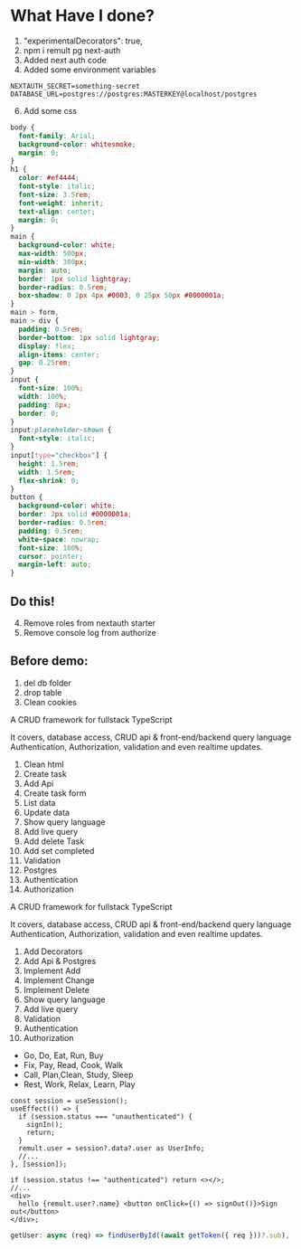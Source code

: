 # What Have I done?

1. "experimentalDecorators": true,
2. npm i remult pg next-auth
3. Added next auth code
4. Added some environment variables

```
NEXTAUTH_SECRET=something-secret
DATABASE_URL=postgres://postgres:MASTERKEY@localhost/postgres
```

6. Add some css

```css
body {
  font-family: Arial;
  background-color: whitesmoke;
  margin: 0;
}
h1 {
  color: #ef4444;
  font-style: italic;
  font-size: 3.5rem;
  font-weight: inherit;
  text-align: center;
  margin: 0;
}
main {
  background-color: white;
  max-width: 500px;
  min-width: 300px;
  margin: auto;
  border: 1px solid lightgray;
  border-radius: 0.5rem;
  box-shadow: 0 2px 4px #0003, 0 25px 50px #0000001a;
}
main > form,
main > div {
  padding: 0.5rem;
  border-bottom: 1px solid lightgray;
  display: flex;
  align-items: center;
  gap: 0.25rem;
}
input {
  font-size: 100%;
  width: 100%;
  padding: 8px;
  border: 0;
}
input:placeholder-shown {
  font-style: italic;
}
input[type="checkbox"] {
  height: 1.5rem;
  width: 1.5rem;
  flex-shrink: 0;
}
button {
  background-color: white;
  border: 2px solid #0000001a;
  border-radius: 0.5rem;
  padding: 0.5rem;
  white-space: nowrap;
  font-size: 100%;
  cursor: pointer;
  margin-left: auto;
}
```

## Do this!

4. Remove roles from nextauth starter
5. Remove console log from authorize


## Before demo:

1. del db folder
2. drop table
3. Clean cookies

A CRUD framework for fullstack TypeScript

It covers, database access, CRUD api & front-end/backend query language
Authentication, Authorization, validation and even realtime updates.

1. Clean html
2. Create task
3. Add Api
4. Create task form
5. List data
6. Update data
7. Show query language
8. Add live query
9. Add delete Task
10. Add set completed
11. Validation
12. Postgres
13. Authentication
14. Authorization

A CRUD framework for fullstack TypeScript

It covers, database access, CRUD api & front-end/backend query language
Authentication, Authorization, validation and even realtime updates.


1.  Add Decorators
2.  Add Api & Postgres
3.  Implement Add
4.  Implement Change
5.  Implement Delete
6.  Show query language
7.  Add live query
10. Validation
12. Authentication
13. Authorization

- Go, Do, Eat, Run, Buy
- Fix, Pay, Read, Cook, Walk
- Call, Plan,Clean, Study, Sleep
- Rest, Work, Relax, Learn, Play

```tsx
const session = useSession();
useEffect(() => {
  if (session.status === "unauthenticated") {
    signIn();
    return;
  }
  remult.user = session?.data?.user as UserInfo;
  //...
}, [session]);

if (session.status !== "authenticated") return <></>;
//...
<div>
  hello {remult.user?.name} <button onClick={() => signOut()}>Sign out</button>
</div>;
```

```ts
getUser: async (req) => findUserById((await getToken({ req }))?.sub),
```

